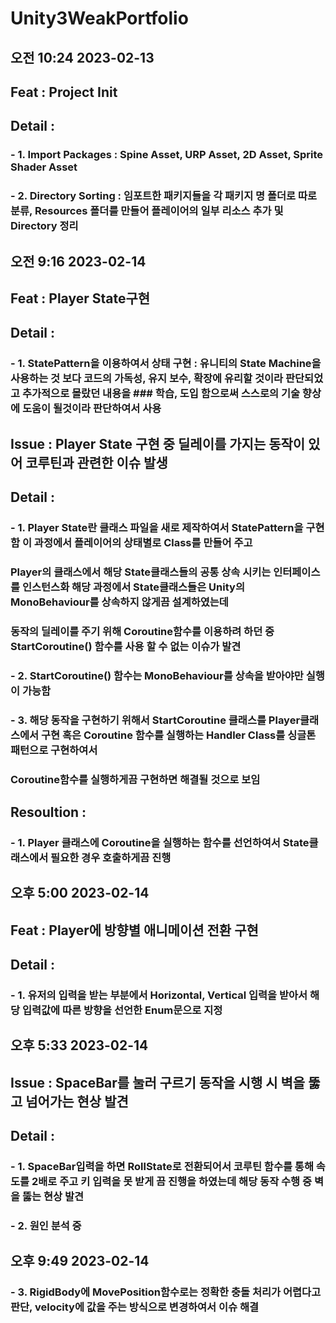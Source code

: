 # Unity3WeakPortfolio




## 오전 10:24 2023-02-13
## Feat : Project Init
## Detail :
###         - 1. Import Packages : Spine Asset, URP Asset, 2D Asset, Sprite Shader Asset
###         - 2. Directory Sorting : 임포트한 패키지들을 각 패키지 명 폴더로 따로 분류, Resources 폴더를 만들어 플레이어의 일부 리소스 추가 및 Directory 정리


## 오전 9:16 2023-02-14
## Feat : Player State구현
## Detail :
###         - 1. StatePattern을 이용하여서 상태 구현 : 유니티의 State Machine을 사용하는 것 보다 코드의 가독성, 유지 보수, 확장에 유리할 것이라 판단되었고 추가적으로 몰랐던 내용을 ###             학습, 도입 함으로써 스스로의 기술 향상에 도움이 될것이라 판단하여서 사용


## Issue : Player State 구현 중 딜레이를 가지는 동작이 있어 코루틴과 관련한 이슈 발생
## Detail :
###         - 1. Player State란 클래스 파일을 새로 제작하여서 StatePattern을 구현함 이 과정에서 플레이어의 상태별로 Class를 만들어 주고 
###             Player의 클래스에서 해당 State클래스들의 공통 상속 시키는 인터페이스를 인스턴스화 해당 과정에서 State클래스들은 Unity의 MonoBehaviour를 상속하지 않게끔 설계하였는데
###             동작의 딜레이를 주기 위해 Coroutine함수를 이용하려 하던 중 StartCoroutine() 함수를 사용 할 수 없는 이슈가 발견
###         - 2. StartCoroutine() 함수는 MonoBehaviour를 상속을 받아야만 실행이 가능함
###         - 3. 해당 동작을 구현하기 위해서 StartCoroutine 클래스를 Player클래스에서 구현 혹은 Coroutine 함수를 실행하는 Handler Class를 싱글톤 패턴으로 구현하여서 
###             Coroutine함수를 실행하게끔 구현하면 해결될 것으로 보임
## Resoultion :
###         - 1. Player 클래스에 Coroutine을 실행하는 함수를 선언하여서 State클래스에서 필요한 경우 호출하게끔 진행


## 오후 5:00 2023-02-14
## Feat : Player에 방향별 애니메이션 전환 구현
## Detail :
###         - 1. 유저의 입력을 받는 부분에서 Horizontal, Vertical 입력을 받아서 해당 입력값에 따른 방향을 선언한 Enum문으로 지정


## 오후 5:33 2023-02-14
## Issue : SpaceBar를 눌러 구르기 동작을 시행 시 벽을 뚫고 넘어가는 현상 발견
## Detail : 
###         - 1. SpaceBar입력을 하면 RollState로 전환되어서 코루틴 함수를 통해 속도를 2배로 주고 키 입력을 못 받게 끔 진행을 하였는데 해당 동작 수행 중 벽을 뚫는 현상 발견
###         - 2. 원인 분석 중
## 오후 9:49 2023-02-14
###         - 3. RigidBody에 MovePosition함수로는 정확한 충돌 처리가 어렵다고 판단, velocity에 값을 주는 방식으로 변경하여서 이슈 해결





